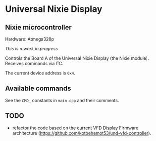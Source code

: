 Universal Nixie Display
=======================

Nixie microcontroller
---------------------

Hardware: Atmega328p

*This is a work in progress*

Controls the Board A of the Universal Nixie Display (the Nixie module).
Receives commands via I²C.

The current device address is `0x4`.

Available commands
------------------

See the `CMD_` constants in `main.cpp` and their comments.

TODO
----

- refactor the code based on the current VFD Display Firmware architecture
  (https://github.com/kotbehemot53/und-vfd-controller).